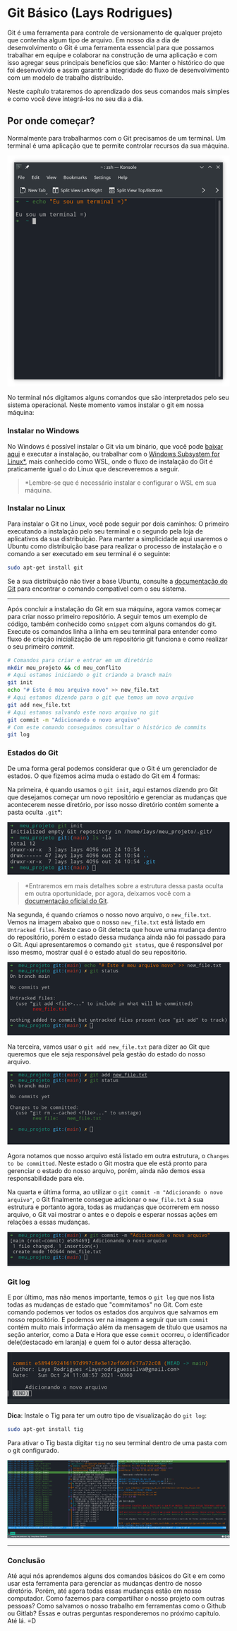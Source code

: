 # Git Básico (Lays Rodrigues)

Git é uma ferramenta para controle de versionamento de qualquer projeto que contenha algum tipo de arquivo. 
Em nosso dia a dia de desenvolvimento o Git é uma ferramenta essencial para que possamos trabalhar em equipe e colaborar na construção de uma aplicação e com isso agregar seus principais benefícios que são: Manter o histórico do que foi desenvolvido e assim garantir a integridade do fluxo de desenvolvimento com um modelo de trabalho distribuído.


Neste capítulo trataremos do aprendizado dos seus comandos mais simples e como você deve integrá-los no seu dia a dia. 

## Por onde começar?

Normalmente para trabalharmos com o Git precisamos de um terminal. Um terminal é uma aplicação que te permite controlar recursos da sua máquina. 

![Print de um Terminal](./resources/images/terminal.png)

No terminal nós digitamos alguns comandos que são interpretados pelo seu sistema operacional. Neste momento vamos instalar o git em nossa máquina:

### Instalar no Windows
No Windows é possível instalar o Git via um binário, que você pode [baixar aqui](https://git-scm.com/downloads) e executar a instalação, ou trabalhar com o [Windows Subsystem for Linux*](https://docs.microsoft.com/pt-br/windows/wsl/install), mais conhecido como WSL, onde o fluxo de instalação do Git é praticamente igual o do Linux que descreveremos a seguir.
> *Lembre-se que é necessário instalar e configurar o WSL em sua máquina.

### Instalar no Linux
Para instalar o Git no Linux, você pode seguir por dois caminhos: O primeiro executando a instalação pelo seu terminal e o segundo pela loja de aplicativos da sua distribuição. 
Para manter a simplicidade aqui usaremos o Ubuntu como distribuição base para realizar o processo de instalação e o comando a ser executado em seu terminal é o seguinte:

```sh
sudo apt-get install git
```

Se a sua distribuição não tiver a base Ubuntu, consulte a [documentação do Git](https://git-scm.com/download/linux) para encontrar o comando compatível com o seu sistema.

---
Após concluir a instalação do Git em sua máquina, agora vamos começar para criar nosso primeiro repositório. A seguir temos um exemplo de código, também conhecido como `snippet` com alguns comandos do git. Execute os comandos linha a linha em seu terminal para entender como fluxo de criação inicialização de um repositório git funciona e como realizar o seu primeiro _commit_.

```sh
# Comandos para criar e entrar em um diretório
mkdir meu_projeto && cd meu_conflito
# Aqui estamos iniciando o git criando a branch main
git init 
echo "# Este é meu arquivo novo" >> new_file.txt
# Aqui estamos dizendo para o git que temos um novo arquivo
git add new_file.txt
# Aqui estamos salvando este novo arquivo no git
git commit -m "Adicionando o novo arquivo"
# Com este comando conseguimos consultar o histórico de commits
git log
```
### Estados do Git
De uma forma geral podemos considerar que o Git é um gerenciador de estados. O que fizemos acima muda o estado do Git em 4 formas:

Na primeira, é quando usamos o `git init`, aqui estamos dizendo pro Git que desejamos começar um novo repositório e gerenciar as mudanças que acontecerem nesse diretório, por isso nosso diretório contém somente a pasta oculta `.git`*:

![Git Init](./resources/images/git_init.png)

> *Entraremos em mais detalhes sobre a estrutura dessa pasta oculta em outra oportunidade, por agora, deixamos você com a [documentação oficial do Git](https://git-scm.com/docs/gitrepository-layout).

Na segunda, é quando criamos o nosso novo arquivo, o `new_file.txt`. Vemos na imagem abaixo que o nosso `new_file.txt` está listado em `Untracked files`. Neste caso o Git detecta que houve uma mudança dentro do repositório, porém o estado dessa mudança ainda não foi passado para o Git. Aqui apresentaremos o comando `git status`, que é responsável por isso mesmo, mostrar qual é o estado atual do seu repositório.

![Git Untracked Status](./resources/images/git_untracked.png)

Na terceira, vamos usar o `git add new_file.txt` para dizer ao Git que queremos que ele seja responsável pela gestão do estado do nosso arquivo.

![Git Add Status](./resources/images/git_add.png)

Agora notamos que nosso arquivo está listado em outra estrutura, o `Changes to be committed`. Neste estado o Git mostra que ele está pronto para gerenciar o estado do nosso arquivo, porém, ainda não demos essa responsabilidade para ele.

Na quarta e última forma, ao utilizar o `git commit -m "Adicionando o novo arquivo"`, o Git finalmente consegue adicionar o `new_file.txt` à sua estrutura e portanto agora, todas as mudanças que ocorrerem em nosso arquivo, o Git vai mostrar o antes e o depois e esperar nossas ações em relações a essas mudanças. 

![Git Commit Status](./resources/images/git_commit.png)

### Git log
E por último, mas não menos importante, temos o `git log` que nos lista todas as mudanças de estado que "commitamos" no Git. Com este comando podemos ver todos os estados dos arquivos que salvamos em nosso repositório. E podemos ver na imagem a seguir que um `commit` contém muito mais informação além da mensagem de título que usamos na seção anterior, como a Data e Hora que esse `commit` ocorreu, o identificador dele(destacado em laranja) e quem foi o autor dessa alteração.

![GitLog](./resources/images/git_log.png)


**Dica**: Instale o Tig para ter um outro tipo de visualização do `git log`: 
```sh
sudo apt-get install tig
```  
Para ativar o Tig basta digitar `tig` no seu terminal dentro de uma pasta com o git configurado.

![Print do tig](./resources/images/tig.png)

---
### Conclusão
Até aqui nós aprendemos alguns dos comandos básicos do Git e em como usar esta ferramenta para gerenciar as mudanças dentro de nosso diretório. Porém, até agora todas essas mudanças estão em nosso computador. Como fazemos para compartilhar o nosso projeto com outras pessoas? Como salvamos o nosso trabalho em ferramentas como o Github ou Gitlab? Essas e outras perguntas responderemos no próximo capítulo. Até lá. =D
